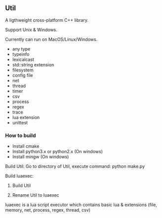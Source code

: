 ## Util ##

A ligthweight cross-platform C++ library. 

Support Unix & Windows. 

Currently can run on MacOS/Linux/Windows.

- any type
- typeinfo
- lexicalcast
- std::string extension
- filesystem
- config file
- net
- thread
- timer
- csv
- process
- regex
- trace
- lua extension
- unittest

### How to build ###

- Install cmake
- Install python3.x or python2.x (On windows)
- Install mingw (On windows)

Build Util: Go to directory of Util, execute command: python make.py

Build luaexec: 

1. Build Util

2. Rename Util to luaexec

luaexec is a lua script executor which contains basic lua & extensions (file, memory, net, process, regex, thread, csv)
